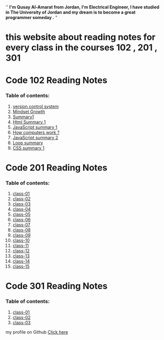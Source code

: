 
''  **I'm Qusay Al-Amarat from Jordan, I'm Electrical Engineer,
I have studied in The University of Jordan 
and my dream is to become a great programmer someday .** "

# this website about reading notes for every class in the courses 102 , 201 , 301



# Code 102 Reading Notes

### Table of contents:
1. [version control system](https://qusay114.github.io/reading-notes/VCS)
2. [Mindset Growth](https://qusay114.github.io/reading-notes/Mindset_Growth)
3. [Summary1](https://qusay114.github.io/reading-notes/summary)
4. [Html Summary 1](https://qusay114.github.io/reading-notes/Html_Sum)
5. [JavaScript summary 1](https://qusay114.github.io/reading-notes/JS_summary1)
6. [How computers work ?](https://qusay114.github.io/reading-notes/Computers)
7. [JavaScript summary 2](https://qusay114.github.io/reading-notes/JS_summary2)
8. [Loop summary](https://qusay114.github.io/reading-notes/loop_summary)
9. [CSS summary 1](https://qusay114.github.io/reading-notes/CSS_Summary1)


# Code 201 Reading Notes

### Table of contents:
1. [class-01](https://qusay114.github.io/reading-notes/class-01)
2. [class-02](https://qusay114.github.io/reading-notes/class-02)
3. [class-03](https://qusay114.github.io/reading-notes/class-03)
4. [class-04](https://qusay114.github.io/reading-notes/class-04)
5. [class-05](https://qusay114.github.io/reading-notes/class-05)
6. [class-06](https://qusay114.github.io/reading-notes/class-06)
7. [class-07](https://qusay114.github.io/reading-notes/class-07)
8. [class-08](https://qusay114.github.io/reading-notes/class-08)
9. [class-09](https://qusay114.github.io/reading-notes/class-09)
10. [class-10](https://qusay114.github.io/reading-notes/class-10)
11. [class-11](https://qusay114.github.io/reading-notes/class-11)
12. [class-12](https://qusay114.github.io/reading-notes/class-12)
13. [class-13](https://qusay114.github.io/reading-notes/class-13)
14. [class-14](https://qusay114.github.io/reading-notes/class-14)
15. [class-15](https://qusay114.github.io/reading-notes/class-15)


# Code 301 Reading Notes

### Table of contents:
1. [class-01](https://qusay114.github.io/reading-notes/course-301_Notes/class-01)
2. [class-02](https://qusay114.github.io/reading-notes/course-301_Notes/class-02)
3. [class-03](https://qusay114.github.io/reading-notes/course-301_Notes/class-03)

my profile on Github [Click here](https://github.com/Qusay114)

